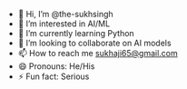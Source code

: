 - 👋 Hi, I’m @the-sukhsingh
- 👀 I’m interested in AI/ML
- 🌱 I’m currently learning Python
- 💞️ I’m looking to collaborate on AI models
- 📫 How to reach me sukhaji65@gmail.com
- 😄 Pronouns: He/His
- ⚡ Fun fact: Serious

<!---
the-sukhsingh/the-sukhsingh is a ✨ special ✨ repository because its `README.md` (this file) appears on your GitHub profile.
You can click the Preview link to take a look at your changes.
--->
